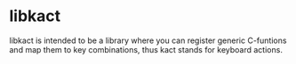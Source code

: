 libkact
=======

libkact is intended to be a library where you can register generic C-funtions and map them to key combinations, thus kact stands for keyboard actions.
